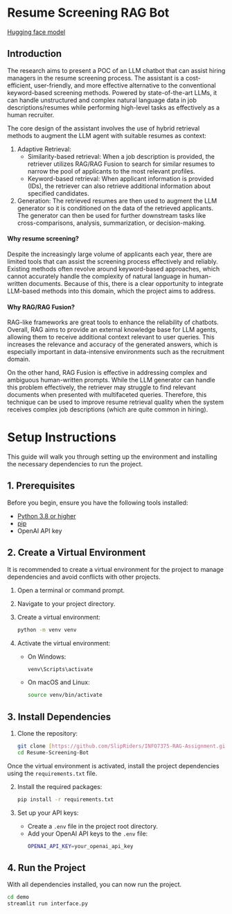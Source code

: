 # Resume Screening RAG Bot
[Hugging face model](https://huggingface.co/cxyzxc/7375-l6v2-dev1)
## Introduction

The research aims to present a POC of an LLM chatbot that can assist hiring managers in the resume screening process. The assistant is a cost-efficient, user-friendly, and more effective alternative to the conventional keyword-based screening methods. Powered by state-of-the-art LLMs, it can handle unstructured and complex natural language data in job descriptions/resumes while performing high-level tasks as effectively as a human recruiter.  

The core design of the assistant involves the use of hybrid retrieval methods to augment the LLM agent with suitable resumes as context:

1. Adaptive Retrieval:
   - Similarity-based retrieval: When a job description is provided, the retriever utilizes RAG/RAG Fusion to search for similar resumes to narrow the pool of applicants to the most relevant profiles.
   - Keyword-based retrieval: When applicant information is provided (IDs), the retriever can also retrieve additional information about specified candidates.
3. Generation: The retrieved resumes are then used to augment the LLM generator so it is conditioned on the data of the retrieved applicants. The generator can then be used for further downstream tasks like cross-comparisons, analysis, summarization, or decision-making.

#### Why resume screening?

Despite the increasingly large volume of applicants each year, there are limited tools that can assist the screening process effectively and reliably. Existing methods often revolve around keyword-based approaches, which cannot accurately handle the complexity of natural language in human-written documents. Because of this, there is a clear opportunity to integrate LLM-based methods into this domain, which the project aims to address. 

#### Why RAG/RAG Fusion? 

RAG-like frameworks are great tools to enhance the reliability of chatbots. Overall, RAG aims to provide an external knowledge base for LLM agents, allowing them to receive additional context relevant to user queries. This increases the relevance and accuracy of the generated answers, which is especially important in data-intensive environments such as the recruitment domain.

On the other hand, RAG Fusion is effective in addressing complex and ambiguous human-written prompts. While the LLM generator can handle this problem effectively, the retriever may struggle to find relevant documents when presented with multifaceted queries. Therefore, this technique can be used to improve resume retrieval quality when the system receives complex job descriptions (which are quite common in hiring).

# Setup Instructions

This guide will walk you through setting up the environment and installing the necessary dependencies to run the project.

## 1. Prerequisites

Before you begin, ensure you have the following tools installed:
- [Python 3.8 or higher](https://www.python.org/downloads/)
- [pip](https://pip.pypa.io/en/stable/installation/)
- OpenAI API key

## 2. Create a Virtual Environment

It is recommended to create a virtual environment for the project to manage dependencies and avoid conflicts with other projects.

1. Open a terminal or command prompt.
2. Navigate to your project directory.
3. Create a virtual environment:

    ```sh
    python -m venv venv
    ```

4. Activate the virtual environment:

    - On Windows:

        ```sh
        venv\Scripts\activate
        ```

    - On macOS and Linux:

        ```sh
        source venv/bin/activate
        ```

## 3. Install Dependencies

1. Clone the repository:
    ```bash
    git clone [https://github.com/SlipRiders/INFO7375-RAG-Assignment.git](https://github.com/SlipRiders/Resume-Screening-Bot.git)
    cd Resume-Screening-Bot
    ```
Once the virtual environment is activated, install the project dependencies using the `requirements.txt` file.

2. Install the required packages:
    ```bash
    pip install -r requirements.txt
    ```

3. Set up your API keys:
    - Create a `.env` file in the project root directory.
    - Add your OpenAI API keys to the `.env` file:
      ```bash
      OPENAI_API_KEY=your_openai_api_key
      ```

## 4. Run the Project
With all dependencies installed, you can now run the project.
```sh
cd demo
streamlit run interface.py
```
